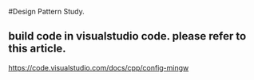 #Design Pattern Study.

## build code in visualstudio code. please refer to this article.
https://code.visualstudio.com/docs/cpp/config-mingw